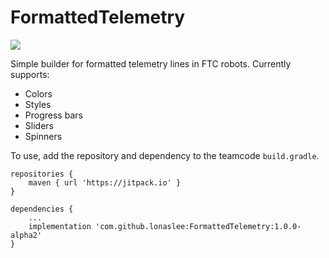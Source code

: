 # FormattedTelemetry
[![](https://jitpack.io/v/lonaslee/FormattedTelemetry.svg)](https://jitpack.io/#lonaslee/FormattedTelemetry)

Simple builder for formatted telemetry lines in FTC robots. Currently supports:
* Colors
* Styles
* Progress bars
* Sliders
* Spinners

To use, add the repository and dependency to the teamcode `build.gradle`.

```
repositories {
    maven { url 'https://jitpack.io' }
}

dependencies {
    ...
    implementation 'com.github.lonaslee:FormattedTelemetry:1.0.0-alpha2'
}
```
